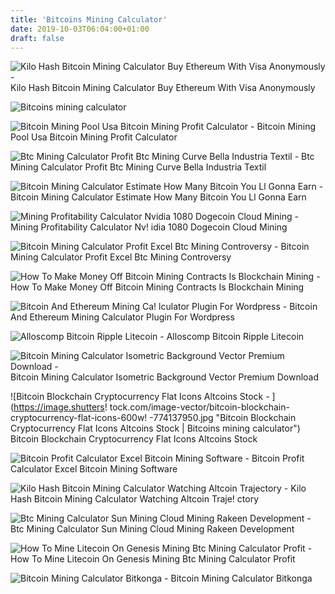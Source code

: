 ```yaml
---
title: 'Bitcoins Mining Calculator'
date: 2019-10-03T06:04:00+01:00
draft: false
---
```


![Kilo Hash Bitcoin Mining Calculator Buy Ethereum With Visa Anonymously - ](https://static.cryptorival.com/imgs/cryptorival/widgets/btc-calculator.jpg "Kilo Hash Bitcoin Mining Calculator Buy Ethereum With Visa Anonymously | Bitcoins mining calculator") Kilo Hash Bitcoin Mining Calculator Buy Ethereum With Visa Anonymously

![Bitcoins mining calculator](https://i.ytimg.com/vi/3_Y6gyU6B-M/maxresdefault.jpg "Bitcoins mining calculator") 

![Bitcoin Mining Pool Usa Bitcoin Mining Profit Calculator - ](https://i.imgur.com/wCgOXYP.png "Bitcoin Mining Pool Usa Bitcoin Mining Profit Calculator | Bitcoins mining calculator") Bitcoin Mining Pool Usa Bitcoin Mining Profit Calculator

![Btc Mining Calculator Profit Btc Mining Curve Bella Industria Textil - ](http://quickatbitico.info/allimg/285265.jpg "Btc Mining Calculator Profit Btc Mining Curve Bella Industria Textil | Bitcoins mining calculator") Btc Mining Calculator Profit Btc Mining Curve Bella Industria Textil

![Bitcoin Mining Calculator Estimate How Many Bitcoin You Ll Gonna Earn - ](https://bitfoundation.net/wp-content/uploads/2017/11/bitcoin-mining-calculator.jpg "Bitcoin Mining Calculator Estimate How Many Bitcoin You Ll Gonna Earn | Bitcoins mining calculator") Bitcoin Mining Calculator Estimate How Many Bitcoin You Ll Gonna Earn

![Mining Profitability Calculator Nvidia 1080 Dogecoin Cloud Mining - ](http://cryptomining-blog.com/wp-content/uploads/2018/02/cryptunit-cryptonote-mining-profitability.jpg "Mining Profitability Calculator Nvidia 1080 Dogecoin Cloud Mining | Bitc!   oins mining calculator") Mining Profitability Calculator Nv! idia 1080 Dogecoin Cloud Mining

![Bitcoin Mining Calculator Profit Excel Btc Mining Controversy - ](https://i.imgur.com/Q3S8bxP.png "Bitcoin Mining Calculator Profit Excel Btc Mining Controversy | Bitcoins mining calculator") Bitcoin Mining Calculator Profit Excel Btc Mining Controversy

![How To Make Money Off Bitcoin Mining Contracts Is Blockchain Mining - ](https://steemitimages.com/DQmer7EBAVufucsKNx8XVKgUYTL8s3tpzo1Qy1rC8Av32RC/Bildschirmfoto%202018-04-15%20um%2017.56.07.png "How To Make Money Off Bitcoin Mining Contracts Is Blockchain Mining | Bitcoins mining calculator") How To Make Money Off Bitcoin Mining Contracts Is Blockchain Mining

![Bitcoin And Ethereum Mining Ca!   lculator Plugin For Wordpress - ](https://99bitcoins.com/wp-content/uploads/2016/08/Screen-Shot-2016-08-16-at-3.02.54-PM.png "Bitcoin And Ethereum Mining Calculator Plugin For Wordpress | Bitcoins mining calculator") Bitcoin And Ethereum Mining Calculator Plugin For Wordpress

![Alloscomp Bitcoin Ripple Litecoin - ](http://1.bp.blogspot.com/-cyq53OsRTJ8/VAvKA-XRvOI/AAAAAAAAAWE/qvEzNYG6CO8/s1600/Capturallose.PNG "Alloscomp Bitcoin Ripple Litecoin | Bitcoins mining calculator") Alloscomp Bitcoin Ripple Litecoin

![Bitcoin Mining Calculator Isometric Background Vector Premium Download - ](https://image.freepik.com/free-vector/bitcoin-mining-calculator-isometric-background_8188-352.jpg "Bitcoin Mining Calculator Isometric Background Vector Premium Download | Bitcoins mining calculator") Bitcoin Mining Calculator Isometric Background Vector Premium Download

![Bitcoin Blockchain Cryptocurrency Flat Icons Altcoins Stock - ](https://image.shutters!   tock.com/image-vector/bitcoin-blockchain-cryptocurrency-flat-icons-600w!   -774137950.jpg "Bitcoin Blockchain Cryptocurrency Flat Icons Altcoins Stock | Bitcoins mining calculator") Bitcoin Blockchain Cryptocurrency Flat Icons Altcoins Stock

![Bitcoin Profit Calculator Excel Bitcoin Mining Software - ](https://www.faughart.com/images/faughart_bitcoin_mining_software_4442.webp "Bitcoin Profit Calculator Excel Bitcoin Mining Software | Bitcoins mining calculator") Bitcoin Profit Calculator Excel Bitcoin Mining Software

![Kilo Hash Bitcoin Mining Calculator Watching Altcoin Trajectory - ](https://foggyhh.ru/img/majning-litecoin-na-processore-2017_3.jpg "Kilo Hash Bitcoin Mining Calculator Watching Altcoin Trajectory | Bitcoins mining calculator") Kilo Hash Bitcoin Mining Calculator Watching Altcoin Traje! ctory

![Btc Mining Calculator Sun Mining Cloud Mining Rakeen Development - ](https://steemitimages.com/0x0/https://img.esteem.ws/nvx5i2lxb1.jpg "Btc Mining Calculator Sun Mining Cloud Mining Rakeen Development | Bitcoins mining calculator") Btc Mining Calculator Sun Mining Cloud Mining Rakeen Development

![How To Mine Litecoin On Genesis Mining Btc Mining Calculator Profit - ](https://i.ytimg.com/vi/3_Y6gyU6B-M/maxresdefault.jpg "How To Mine Litecoin On Genesis Mining Btc Mining Calculator Profit | Bitcoins mining calculator") How To Mine Litecoin On Genesis Mining Btc Mining Calculator Profit

![Bitcoin Mining Calculator Bitkonga - ](https://www.bitkonga.com/wp-content/uploads/2017/01/bitcoin-mining-calculator.jpg "Bitcoin Mining Calculator Bitkonga | Bitcoin!   s mining calculator") Bitcoin Mining Calculator Bitkonga